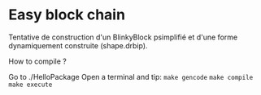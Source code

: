 # Easy block chain
Tentative de construction d'un BlinkyBlock psimplifié et d'une forme dynamiquement construite (shape.drbip).


How to compile ?

Go to ./HelloPackage
Open a terminal and tip:
```make gencode```
```make compile```
```make execute```